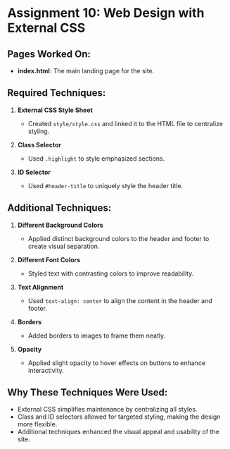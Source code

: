 # Assignment 10: Web Design with External CSS

## Pages Worked On:
- **index.html**: The main landing page for the site.

## Required Techniques:
1. **External CSS Style Sheet**
   - Created `style/style.css` and linked it to the HTML file to centralize styling.
   
2. **Class Selector**
   - Used `.highlight` to style emphasized sections.

3. **ID Selector**
   - Used `#header-title` to uniquely style the header title.

## Additional Techniques:
1. **Different Background Colors**
   - Applied distinct background colors to the header and footer to create visual separation.

2. **Different Font Colors**
   - Styled text with contrasting colors to improve readability.

3. **Text Alignment**
   - Used `text-align: center` to align the content in the header and footer.

4. **Borders**
   - Added borders to images to frame them neatly.
   
5. **Opacity**
   - Applied slight opacity to hover effects on buttons to enhance interactivity.

## Why These Techniques Were Used:
- External CSS simplifies maintenance by centralizing all styles.
- Class and ID selectors allowed for targeted styling, making the design more flexible.
- Additional techniques enhanced the visual appeal and usability of the site.
